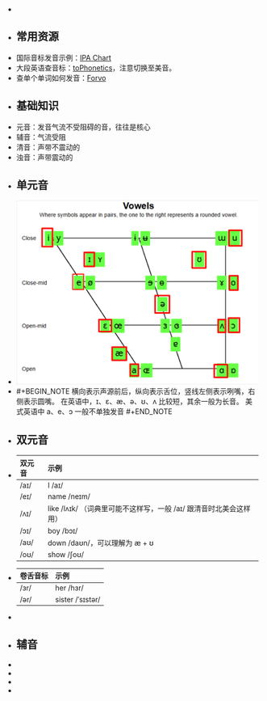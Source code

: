 -
- ## 常用资源
- 国际音标发音示例：[IPA Chart](https://www.ipachart.com/)
- 大段英语查音标：[toPhonetics](https://tophonetics.com/)，注意切换至美音。
- 查单个单词如何发音：[Forvo](https://forvo.com/)
- ## 基础知识
- 元音：发音气流不受阻碍的音，往往是核心
- 辅音：气流受阻
- 清音：声带不震动的
- 浊音：声带震动的
- ## 单元音
- ![image.png](../assets/image_1731652590809_0.png)
- #+BEGIN_NOTE
  横向表示声源前后，纵向表示舌位，竖线左侧表示咧嘴，右侧表示圆嘴。
  在英语中，ɪ、ɛ、æ、ə、ʊ、ʌ 比较短，其余一般为长音。
  美式英语中 a、e、ɔ 一般不单独发音
  #+END_NOTE
- ## 双元音
- |双元音|示例|
  |--|--|
  |/aɪ/|I /aɪ/|
  |/eɪ/|name /neɪm/|
  |/ʌɪ/|like /lʌɪk/ （词典里可能不这样写，一般 /aɪ/ 跟清音时北美会这样用）|
  |/ɔɪ/|boy /bɔɪ/|
  |/aʊ/|down /daʊn/，可以理解为 æ + ʊ|
  |/oʊ/|show /ʃoʊ/|
- |卷舌音标|示例|
  |--|--|
  |/ɜr/|her /hɜr/|
  |/ər/|sister /ˈsɪstər/|
-
- ## 辅音
-
-
-
-